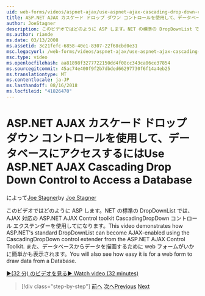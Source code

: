 ```yaml
---
uid: web-forms/videos/aspnet-ajax/use-aspnet-ajax-cascading-drop-down-control-to-access-a-database
title: ASP.NET AJAX カスケード ドロップ ダウン コントロールを使用して、データベースへのアクセス |Microsoft Docs
author: JoeStagner
description: このビデオではどのように ASP します。NET の標準の DropDownList では、AJAX 対応の ASP.NET AJAX の制御から CascadingDropDown コントロール エクステンダーを使用してになることができます.
ms.author: riande
ms.date: 03/13/2008
ms.assetid: 3c21fefc-6858-40e1-8307-22f68cbd0e31
msc.legacyurl: /web-forms/videos/aspnet-ajax/use-aspnet-ajax-cascading-drop-down-control-to-access-a-database
msc.type: video
ms.openlocfilehash: aa81898f3277722150dd4f08cc343ca06ce37854
ms.sourcegitcommit: 45ac74e400f9f2b7dbded66297730f6f14a4eb25
ms.translationtype: MT
ms.contentlocale: ja-JP
ms.lasthandoff: 08/16/2018
ms.locfileid: "41826470"
---
```

<a name="use-aspnet-ajax-cascading-drop-down-control-to-access-a-database"></a><span data-ttu-id="6b945-103">ASP.NET AJAX カスケード ドロップ ダウン コントロールを使用して、データベースにアクセスするには</span><span class="sxs-lookup"><span data-stu-id="6b945-103">Use ASP.NET AJAX Cascading Drop Down Control to Access a Database</span></span>
====================
<span data-ttu-id="6b945-104">によって[Joe Stagner](https://github.com/JoeStagner)</span><span class="sxs-lookup"><span data-stu-id="6b945-104">by [Joe Stagner](https://github.com/JoeStagner)</span></span>

<span data-ttu-id="6b945-105">このビデオではどのように ASP します。NET の標準の DropDownList では、AJAX 対応の ASP.NET AJAX Control toolkit CascadingDropDown コントロール エクステンダーを使用してになります。</span><span class="sxs-lookup"><span data-stu-id="6b945-105">This video demonstrates how ASP.NET's standard DropDownList can become AJAX-enabled using the CascadingDropDown control extender from the ASP.NET AJAX Control Toolkit.</span></span> <span data-ttu-id="6b945-106">また、データベースからデータを描画するために web フォームがいかに簡単かも表示されます。</span><span class="sxs-lookup"><span data-stu-id="6b945-106">You will also see how easy it is for a web form to draw data from a Database.</span></span>

[<span data-ttu-id="6b945-107">&#9654;(32 分) のビデオを見る</span><span class="sxs-lookup"><span data-stu-id="6b945-107">&#9654; Watch video (32 minutes)</span></span>](https://channel9.msdn.com/Blogs/ASP-NET-Site-Videos/use-aspnet-ajax-cascading-drop-down-control-to-access-a-database)

> [!div class="step-by-step"]
> <span data-ttu-id="6b945-108">[前へ](two-simple-techniques-for-triggering-updates-to-update-panels.md)
> [次へ](implement-infinite-data-patterns-in-ajax.md)</span><span class="sxs-lookup"><span data-stu-id="6b945-108">[Previous](two-simple-techniques-for-triggering-updates-to-update-panels.md)
[Next](implement-infinite-data-patterns-in-ajax.md)</span></span>
